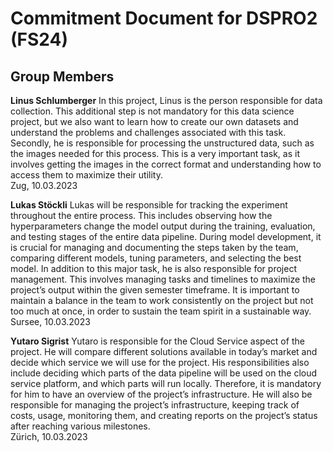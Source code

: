 # Commitment Document for DSPRO2 (FS24)

## Group Members

**Linus Schlumberger**
In this project, Linus is the person responsible for data collection. This additional step is not mandatory for this data science project, but we also want to learn how to create our own datasets and understand the problems and challenges associated with this task. Secondly, he is responsible for processing the unstructured data, such as the images needed for this process. This is a very important task, as it involves getting the images in the correct format and understanding how to access them to maximize their utility. 
<br>
Zug, 10.03.2023


**Lukas Stöckli**
Lukas will be responsible for tracking the experiment throughout the entire process. This includes observing how the hyperparameters change the model output during the training, evaluation, and testing stages of the entire data pipeline. During model development, it is crucial for managing and documenting the steps taken by the team, comparing different models, tuning parameters, and selecting the best model. In addition to this major task, he is also responsible for project management. This involves managing tasks and timelines to maximize the project’s output within the given semester timeframe. It is important to maintain a balance in the team to work consistently on the project but not too much at once, in order to sustain the team spirit in a sustainable way.
<br>
Sursee, 10.03.2023

**Yutaro Sigrist**
Yutaro is responsible for the Cloud Service aspect of the project. He will compare different solutions available in today’s market and decide which service we will use for the project. His responsibilities also include deciding which parts of the data pipeline will be used on the cloud service platform, and which parts will run locally. Therefore, it is mandatory for him to have an overview of the project’s infrastructure. He will also be responsible for managing the project’s infrastructure, keeping track of costs, usage, monitoring them, and creating reports on the project’s status after reaching various milestones.
<br>
Zürich, 10.03.2023
